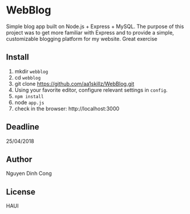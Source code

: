# WebBlog

Simple blog app built on Node.js + Express + MySQL.
The purpose of this project was to get more familiar with Express and to provide a simple, customizable blogging platform for my website.
Great exercise 

Install
--
1. mkdir `webblog`
2. cd `webblog`
3. git clone https://github.com/aa1skillz/WebBlog.git
4. Using your favorite editor, configure relevant settings in `config`.
5. `npm install`
6. node `app.js`
7. check in the browser: http://localhost:3000

Deadline 
--
25/04/2018

Author
--
Nguyen Dinh Cong

License
--
HAUI


